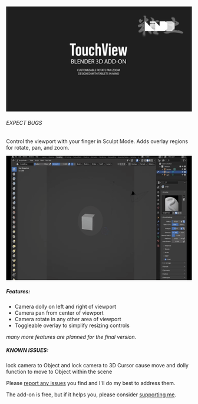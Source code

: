 ![touch view header](/docs/header.jpg?raw=true)

###### _EXPECT BUGS_

Control the viewport with your finger in Sculpt Mode. Adds overlay regions for rotate, pan, and zoom.

![demo gif](/docs/demo.gif?raw=true)

##### Features:

- Camera dolly on left and right of viewport
- Camera pan from center of viewport
- Camera rotate in any other area of viewport
- Toggleable overlay to simplify resizing controls

*many more features are planned for the final version.*

##### KNOWN ISSUES:

lock camera to Object and lock camera to 3D Cursor cause move and dolly function to move to Object within the scene

Please [report any issues](https://github.com/nendotools/touchview/issues) you find and I'll do my best to address them.

The add-on is free, but if it helps you, please consider [supporting me](https://nendo.gumroad.com/l/touchview).
